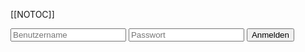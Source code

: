 [[NOTOC]]

<form action="backend/login.php" method="post">
    <input type="text" name="username" placeholder="Benutzername">
    <input type="password" name="pw" placeholder="Passwort">
    <input type="submit" value="Anmelden">
</form>
